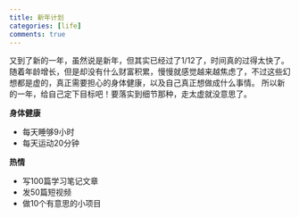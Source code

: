 ```yaml
---
title: 新年计划
categories: [life]
comments: true
---
```


又到了新的一年，虽然说是新年，但其实已经过了1/12了，时间真的过得太快了。
随着年龄增长，但是却没有什么财富积累，慢慢就感觉越来越焦虑了，不过这些幻想都是虚的，真正需要担心的身体健康，以及自己真正想做成什么事情。
所以新的一年，给自己定下目标吧！要落实到细节那种，走太虚就没意思了。

**身体健康**
- 每天睡够9小时
- 每天运动20分钟

**热情**
- 写100篇学习笔记文章
- 发50篇短视频
- 做10个有意思的小项目
